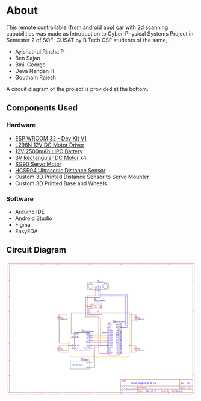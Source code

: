 # About
 This remote controllable (from android app) car with 2d scanning capabilities was made as Introduction to Cyber-Physical Systems Project in Semester 2 of SOE, CUSAT by B Tech CSE students of the same,
 - Ayishathul Rinsha P
 - Ben Sajan
 - Binil George
 - Deva Nandan H
 - Goutham Rajesh

A circuit diagram of the project is provided at the bottom.

## Components Used
### Hardware
- [ESP WROOM 32 - Dev Kit V1](https://www.electronicscomp.com/esp32-development-board-with-wifi-bluetooth-india?gad_source=4&gclid=Cj0KCQjwj9-zBhDyARIsAERjds2-rlMeInHLUJbyYY38m9j1-HdD1XQiBZh8xwXowUkfx1W8928wde0aAigQEALw_wcB)
- [L298N 12V DC Motor Driver](https://robocraze.com/products/l298-motor-driver-board?variant=40192434208921&currency=INR&utm_medium=product_sync&utm_source=google&utm_content=sag_organic&utm_campaign=sag_organic&utm_source=google&utm_medium=cpc&utm_campaign=BL+%7C+Pmax+%7C+Feed+Only+%7C+RoboCraze+%7C+Motors+and+Mechanical+%7C+31%2F05&utm_source=googleads&utm_medium=ppc&utm_campaign=21336387279&utm_content=_&utm_term=&campaignid=21336387279&adgroupid=&campaign=21336387279&gad_source=1&gclid=Cj0KCQjwj9-zBhDyARIsAERjds01lGvjCm_jCGa0eyEMIbe8D85e0WL2qH36agN6k4-Qc-3uf1nDVB4aAi7TEALw_wcB)
- [12V 2500mAh LIPO Battery](https://amzn.in/d/01z4cDBx)
- [3V Rectangular DC Motor](https://roboway.in/shop/dc-motor-3v/?srsltid=AfmBOopMQHzVX12mSbZKk5QdY9HpebPOwrTMmxLwlHD1cb5d3gubruFnvtw) x4
- [SG90 Servo Motor](https://www.electronicscomp.com/tower-pro-sg90-servo-9-gms-mini-micro-servo-motor-moq-300-pieces?gad_source=1&gclid=Cj0KCQjwj9-zBhDyARIsAERjds21mGic-AUIidWK6T09ifvrEEzUYBgTi7_KK45HyY_sKBASsIm4RYkaAjqKEALw_wcB)
- [HCSR04 Ultrasonic Distance Sensor](https://robu.in/product/hc-sr04-ultrasonic-range-finder/?gad_source=1&gclid=Cj0KCQjwj9-zBhDyARIsAERjds16jhEB-Or6Nf-nqjiBaEeB_HeqF_sUZ0o2bDfYB7ShLDj9hSO5HfcaAouzEALw_wcB)
- Custom 3D Printed Distance Sensor to Servo Mounter
- Custom 3D Printed Base and Wheels
### Software
- Arduino IDE
- Android Studio
- Figma
- EasyEDA

## Circuit Diagram
![Circuit Diagram](https://github.com/RealDev05/S2_BE_Lab_Project/blob/main/Schematic_2D-Scanner-RC-Car_2024-06-16.svg)

